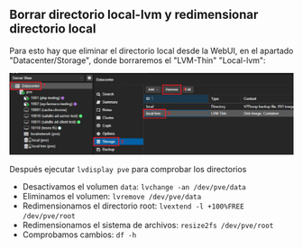 ## Borrar directorio local-lvm y redimensionar directorio local

Para esto hay que eliminar el directorio local desde la WebUI, en el apartado "Datacenter/Storage", donde borraremos el "LVM-Thin" "Local-lvm":

![](./img/01.png)


Después  ejecutar `lvdisplay pve` para comprobar los directorios

* Desactivamos el volumen `data`:
    `lvchange -an /dev/pve/data`
* Eliminamos el volumen:
    `lvremove /dev/pve/data`
* Redimensionamos el directorio root:
    `lvextend -l +100%FREE /dev/pve/root`
* Redimensionamos el sistema de archivos:
    `resize2fs /dev/pve/root`
* Comprobamos cambios:
    `df -h`